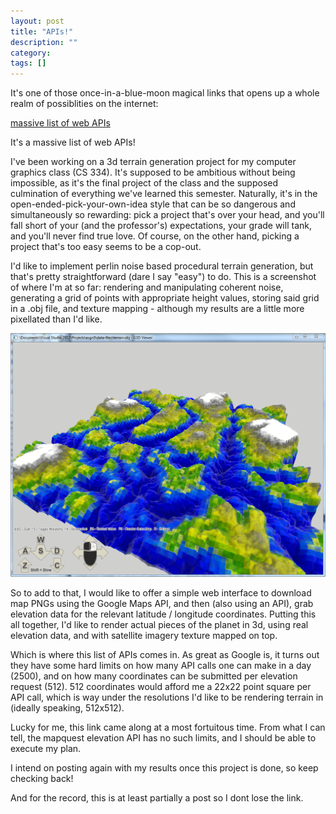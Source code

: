 ```yaml
---
layout: post
title: "APIs!"
description: ""
category: 
tags: []
---
```

It's one of those once-in-a-blue-moon magical links that opens up a whole realm of possiblities on the internet:

[massive list of web APIs](http://www.programmableweb.com/apis/directory)

It's a massive list of web APIs!

<!--more-->



I've been working on a 3d terrain generation project for my computer graphics class (CS 334). It's supposed to be ambitious without being impossible, as it's the final project of the class and the supposed culmination of everything we've learned this semester. Naturally, it's in the open-ended-pick-your-own-idea style that can be so dangerous and simultaneously so rewarding: pick a project that's over your head, and you'll fall short of your (and the professor's) expectations, your grade will tank, and you'll never find true love. Of course, on the other hand, picking a project that's too easy seems to be a cop-out.


I'd like to implement perlin noise based procedural terrain generation, but that's pretty straightforward (dare I say "easy") to do. This is a screenshot of where I'm at so far: rendering and manipulating coherent noise, generating a grid of points with appropriate height values, storing said grid in a .obj file, and texture mapping - although my results are a little more pixellated than I'd like.

<img src="/assets/terrain-gen-tex-map.PNG">



So to add to that, I would like to offer a simple web interface to download map PNGs using the Google Maps API, and then (also using an API), grab elevation data for the relevant latitude / longitude coordinates. Putting this all together, I'd like to render actual pieces of the planet in 3d, using real elevation data, and with satellite imagery texture mapped on top.




Which is where this list of APIs comes in. As great as Google is, it turns out they have some hard limits on how many API calls one can make in a day (2500), and on how many coordinates can be submitted per elevation request (512). 512 coordinates would afford me a 22x22 point square per API call, which is way under the resolutions I'd like to be rendering terrain in (ideally speaking, 512x512).


Lucky for me, this link came along at a most fortuitous time. From what I can tell, the mapquest elevation API has no such limits, and I should be able to execute my plan.


I intend on posting again with my results once this project is done, so keep checking back!


And for the record, this is at least partially a post so I dont lose the link.